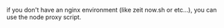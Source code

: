 if you don't have an nginx environment (like zeit now.sh or etc...), you can use the node proxy script.
